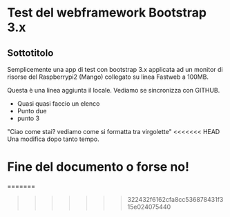 <h1>Test del webframework Bootstrap 3.x</h1>

<h2>Sottotitolo</h2>
Semplicemente una app di test con bootstrap 3.x applicata ad un monitor di risorse del Raspberrypi2 (Mango) collegato su linea Fastweb a 100MB.

Questa è una linea aggiunta il locale. Vediamo se sincronizza con GITHUB.

- Quasi quasi faccio un elenco
- Punto due
- punto 3

"Ciao come stai? vediamo come si formatta tra virgolette"
<<<<<<< HEAD
Una modifica dopo tanto tempo.


# Fine del documento o forse no!

=======
>>>>>>> 322432f6162cfa8cc536878431f315e024075440


